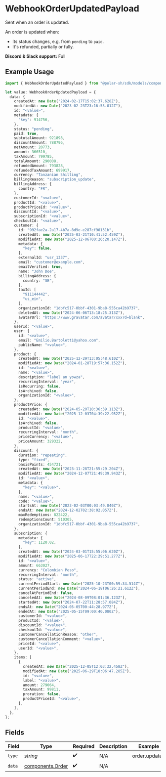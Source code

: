 # WebhookOrderUpdatedPayload

Sent when an order is updated.

An order is updated when:

* Its status changes, e.g. from `pending` to `paid`.
* It's refunded, partially or fully.

**Discord & Slack support:** Full

## Example Usage

```typescript
import { WebhookOrderUpdatedPayload } from "@polar-sh/sdk/models/components/webhookorderupdatedpayload.js";

let value: WebhookOrderUpdatedPayload = {
  data: {
    createdAt: new Date("2024-02-17T15:02:37.628Z"),
    modifiedAt: new Date("2023-02-23T23:16:53.012Z"),
    id: "<value>",
    metadata: {
      "key": 914756,
    },
    status: "pending",
    paid: true,
    subtotalAmount: 921898,
    discountAmount: 788796,
    netAmount: 20773,
    amount: 366510,
    taxAmount: 799785,
    totalAmount: 290008,
    refundedAmount: 793828,
    refundedTaxAmount: 699917,
    currency: "Tanzanian Shilling",
    billingReason: "subscription_update",
    billingAddress: {
      country: "FR",
    },
    customerId: "<value>",
    productId: "<value>",
    productPriceId: "<value>",
    discountId: "<value>",
    subscriptionId: "<value>",
    checkoutId: "<value>",
    customer: {
      id: "992fae2a-2a17-4b7a-8d9e-e287cf90131b",
      createdAt: new Date("2025-03-21T10:41:52.459Z"),
      modifiedAt: new Date("2025-12-06T00:26:20.147Z"),
      metadata: {
        "key": false,
      },
      externalId: "usr_1337",
      email: "customer@example.com",
      emailVerified: true,
      name: "John Doe",
      billingAddress: {
        country: "SE",
      },
      taxId: [
        "911144442",
        "us_ein",
      ],
      organizationId: "1dbfc517-0bbf-4301-9ba8-555ca42b9737",
      deletedAt: new Date("2024-06-06T13:18:25.313Z"),
      avatarUrl: "https://www.gravatar.com/avatar/xxx?d=blank",
    },
    userId: "<value>",
    user: {
      id: "<value>",
      email: "Emilio.Bartoletti@yahoo.com",
      publicName: "<value>",
    },
    product: {
      createdAt: new Date("2025-12-29T13:05:48.610Z"),
      modifiedAt: new Date("2024-01-28T19:57:36.152Z"),
      id: "<value>",
      name: "<value>",
      description: "label an yowza",
      recurringInterval: "year",
      isRecurring: false,
      isArchived: false,
      organizationId: "<value>",
    },
    productPrice: {
      createdAt: new Date("2024-05-20T10:36:39.113Z"),
      modifiedAt: new Date("2025-12-03T04:39:22.952Z"),
      id: "<value>",
      isArchived: false,
      productId: "<value>",
      recurringInterval: "month",
      priceCurrency: "<value>",
      priceAmount: 329322,
    },
    discount: {
      duration: "repeating",
      type: "fixed",
      basisPoints: 454721,
      createdAt: new Date("2023-11-28T21:55:29.204Z"),
      modifiedAt: new Date("2024-12-07T21:49:39.943Z"),
      id: "<value>",
      metadata: {
        "key": "<value>",
      },
      name: "<value>",
      code: "<value>",
      startsAt: new Date("2023-02-03T00:03:49.840Z"),
      endsAt: new Date("2024-12-02T02:38:02.057Z"),
      maxRedemptions: 822422,
      redemptionsCount: 510305,
      organizationId: "1dbfc517-0bbf-4301-9ba8-555ca42b9737",
    },
    subscription: {
      metadata: {
        "key": 1120.02,
      },
      createdAt: new Date("2024-03-01T15:55:06.620Z"),
      modifiedAt: new Date("2025-06-17T22:29:51.277Z"),
      id: "<value>",
      amount: 663027,
      currency: "Colombian Peso",
      recurringInterval: "month",
      status: "active",
      currentPeriodStart: new Date("2025-10-23T00:59:34.514Z"),
      currentPeriodEnd: new Date("2024-06-18T06:26:21.612Z"),
      cancelAtPeriodEnd: false,
      canceledAt: new Date("2024-08-09T08:01:36.123Z"),
      startedAt: new Date("2024-07-22T11:28:57.084Z"),
      endsAt: new Date("2024-05-05T00:44:28.977Z"),
      endedAt: new Date("2025-05-15T09:00:40.080Z"),
      customerId: "<value>",
      productId: "<value>",
      discountId: "<value>",
      checkoutId: "<value>",
      customerCancellationReason: "other",
      customerCancellationComment: "<value>",
      priceId: "<value>",
      userId: "<value>",
    },
    items: [
      {
        createdAt: new Date("2025-12-05T12:03:32.458Z"),
        modifiedAt: new Date("2025-06-29T18:06:47.285Z"),
        id: "<value>",
        label: "<value>",
        amount: 279064,
        taxAmount: 99811,
        proration: false,
        productPriceId: "<value>",
      },
    ],
  },
};
```

## Fields

| Field                                                | Type                                                 | Required                                             | Description                                          | Example                                              |
| ---------------------------------------------------- | ---------------------------------------------------- | ---------------------------------------------------- | ---------------------------------------------------- | ---------------------------------------------------- |
| `type`                                               | *string*                                             | :heavy_check_mark:                                   | N/A                                                  | order.updated                                        |
| `data`                                               | [components.Order](../../models/components/order.md) | :heavy_check_mark:                                   | N/A                                                  |                                                      |